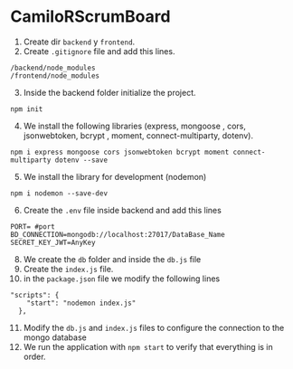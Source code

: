 # CamiloRScrumBoard

1. Create dir ```backend``` y ```frontend```.
2. Create ```.gitignore``` file  and add this lines.
```=
/backend/node_modules
/frontend/node_modules
```

3. Inside the backend folder initialize the project.
```
npm init
```
4. We install the following libraries (express, mongoose , cors, jsonwebtoken, bcrypt , moment, connect-multiparty, dotenv).
```
npm i express mongoose cors jsonwebtoken bcrypt moment connect-multiparty dotenv --save
```

5. We install the library for development (nodemon)
```
npm i nodemon --save-dev
```

6. Create the ```.env``` file inside backend and add this lines
```
PORT= #port
BD_CONNECTION=mongodb://localhost:27017/DataBase_Name
SECRET_KEY_JWT=AnyKey
```
8. We create the ```db``` folder and inside the ```db.js``` file
9. Create the ```index.js``` file.
10. in the ```package.json``` file we modify the following lines
```
"scripts": {
    "start": "nodemon index.js"
  },
```
11. Modify the ```db.js``` and ```index.js``` files to configure the connection to the mongo database
12. We run the application with ```npm start``` to verify that everything is in order.
